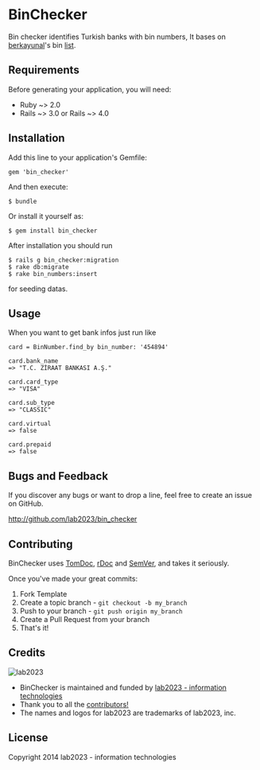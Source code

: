 # BinChecker

Bin checker identifies Turkish banks with bin numbers, It bases on [berkayunal](https://github.com/berkayunal)'s 
bin [list](https://gist.github.com/berkayunal/1595676).

## Requirements

Before generating your application, you will need:

* Ruby ~> 2.0
* Rails ~> 3.0 or Rails ~> 4.0

## Installation

Add this line to your application's Gemfile:

    gem 'bin_checker'

And then execute:

    $ bundle

Or install it yourself as:

    $ gem install bin_checker

After installation you should run

    $ rails g bin_checker:migration
    $ rake db:migrate
    $ rake bin_numbers:insert
    
for seeding datas.

## Usage

When you want to get bank infos just run like

    card = BinNumber.find_by bin_number: '454894'

    card.bank_name
    => "T.C. ZİRAAT BANKASI A.Ş."

    card.card_type
    => "VISA"

    card.sub_type
    => "CLASSIC"

    card.virtual
    => false

    card.prepaid
    => false

## Bugs and  Feedback

If you discover any bugs or want to drop a line, feel free to create an issue on GitHub.

http://github.com/lab2023/bin_checker

## Contributing

BinChecker uses [TomDoc](http://tomdoc.org/), [rDoc](http://rubydoc.info/gems/kangal) and [SemVer](http://semver.org/), and takes it seriously.

Once you've made your great commits:

1. Fork Template
2. Create a topic branch - `git checkout -b my_branch`
3. Push to your branch - `git push origin my_branch`
4. Create a Pull Request from your branch
5. That's it!

## Credits

![lab2023](http://lab2023.com/assets/images/named-logo.png)

- BinChecker is maintained and funded by [lab2023 - information technologies](http://lab2023.com/)
- Thank you to all the [contributors!](https://github.com/kebab-project/kangal/graphs/contributors)
- The names and logos for lab2023 are trademarks of lab2023, inc.

## License

Copyright 2014 lab2023 - information technologies
